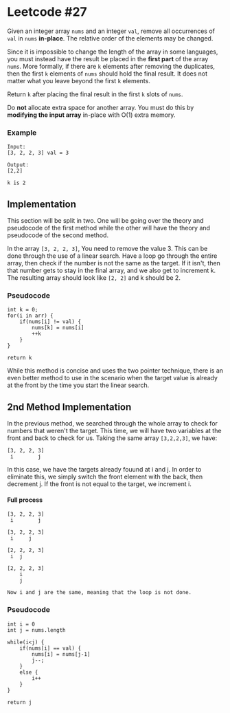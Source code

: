 # Leetcode #27
Given an integer array `nums` and an integer `val`, remove all occurrences of `val` in `nums` **in-place**. The relative order of the elements may be changed.

Since it is impossible to change the length of the array in some languages, you must instead have the result be placed in the **first part** of the array `nums`. More formally, if there are `k` elements after removing the duplicates, then the first `k` elements of `nums` should hold the final result. It does not matter what you leave beyond the first `k` elements.

Return `k` after placing the final result in the first `k` slots of `nums`.

Do **not** allocate extra space for another array. You must do this by **modifying the input array** in-place with O(1) extra memory.

### Example
```
Input:
[3, 2, 2, 3] val = 3

Output: 
[2,2]

k is 2
```

## Implementation
This section will be split in two. One will be going over the theory and pseudocode of the first method while the other will have the theory and pseudocode of the second method.

In the array `[3, 2, 2, 3]`, You need to remove the value 3. This can be done through the use of a linear search. Have a loop go through the entire array, then check if the number is not the same as the target. If it isn't, then that number gets to stay in the final array, and we also get to increment k. The resulting array should look like `[2, 2]` and k should be 2.

### Pseudocode
```
int k = 0;
for(i in arr) {
    if(nums[i] != val) {
        nums[k] = nums[i]
        ++k
    }
}

return k
```

While this method is concise and uses the two pointer technique, there is an even better method to use in the scenario when the target value is already at the front by the time you start the linear search. 

## 2nd Method Implementation

In the previous method, we searched through the whole array to check for numbers that weren't the target. This time, we will have two variables at the front and back to check for us. Taking the same array `[3,2,2,3]`, we have: 
```
[3, 2, 2, 3]
 i        j
```
In this case, we have the targets already fouund at i and j. In order to eliminate this, we simply switch the front element with the back, then decrement j. If the front is not equal to the target, we increment i. 

#### Full process
```
[3, 2, 2, 3]
 i        j 

[3, 2, 2, 3]
 i     j

[2, 2, 2, 3]
 i  j

[2, 2, 2, 3]
    i
    j

Now i and j are the same, meaning that the loop is not done. 
```

### Pseudocode
```
int i = 0
int j = nums.length

while(i<j) {
    if(nums[i] == val) {
        nums[i] = nums[j-1]
        j--;
    }
    else {
        i++
    }
}

return j
```